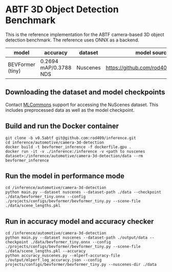 # ABTF 3D Object Detection Benchmark

This is the reference implementation for the ABTF camera-based 3D object detection benchmark. The reference uses ONNX as a backend.

| model | accuracy | dataset | model source | precision |
| ---- | ---- | ---- | ---- | ---- |
| BEVFormer (tiny) | 0.2694 mAP/0.3788 NDS | Nuscenes | https://github.com/rod409/BEVFormer | fp32 |

## Downloading the dataset and model checkpoints

Contact [MLCommons](https://docs.google.com/forms/d/e/1FAIpQLSdUsbqaGcoIAxoNVrxpnkUKT03S1GbbPcUIAP3hKOeV7BCgKQ/viewform) support for accessing the NuScenes dataset. This includes preprocessed data as well as the model checkpoint.

## Build and run the Docker container

```
git clone -b v0.5abtf git@github.com:rod409/inference.git
cd inference/automotive/camera-3d-detection
docker build -t bevformer_inference -f dockerfile.gpu .
docker run -it -v ./inference:/inference -v <path to nuscenes dataset>:/inference/automotive/camera-3d-detection/data --rm bevformer_inference
```

## Run the model in performance mode
```
cd /inference/automotive/camera-3d-detection
python main.py --dataset nuscenes --dataset-path ./data --checkpoint ./data/bevformer_tiny.onnx --config ./projects/configs/bevformer/bevformer_tiny.py --scene-file ./data/scene_lengths.pkl
```

## Run in accuracy model and accuracy checker
```
cd /inference/automotive/camera-3d-detection
python main.py --dataset nuscenes --dataset-path ./output/data --checkpoint ./data/bevformer_tiny.onnx --config ./projects/configs/bevformer/bevformer_tiny.py --scene-file ./data/scene_lengths.pkl --accuracy
python accuracy_nuscenes.py --mlperf-accuracy-file ./output/mlperf_log_accuracy.json --config projects/configs/bevformer/bevformer_tiny.py --nuscenes-dir ./data
```
